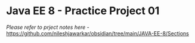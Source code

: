 # Java EE 8 - Practice Project 01

*Please refer to prject notes here* - https://github.com/nileshjawarkar/obsidian/tree/main/JAVA-EE-8/Sections
